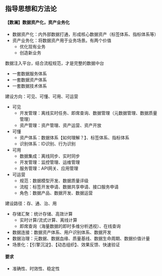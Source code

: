 ## 指导思想和方法论

#### 【数澜】数据资产化，资产业务化
- 数据资产化：内外部数据打通，形成核心数据资产（标签体系、指标体系等）
- 资产业务化：将数据资产用于业务场景。有两个价值
    - 优化现有业务
    - 创造新业务

数据注入平台，结合流程规范，才是完整的数据中台
- 一套数据服务体系
- 一套数据资产体系
- 一套数据技术体系

建设方向：可见、可懂、可用、可运营
- 可见
    - 开发管理：离线实时任务、即席查询、数据管理（元数据管理、数据质量管理）
    - 资产管理：资产管理、资产运营、资产开放
- 可懂
    - 资产体系：数据体系【如何理解？】、标签体系、指标体系
    - 识别体系：ID识别、行为识别
- 可用
    - 数据集成：离线同步、实时同步
    - 开发管理：监控管理、运维管理
    - 服务管理：API网关、应用管理
- 可运营
    - 规范：数据模型开发、数据质量评级
    - 流程：标签开发申请、数据共享申请、接口服务申请
    - 角色：数据产品、数据开发、数据运营

建设路径：存、通、治、用
- 存储汇聚：统计存储、高效计算
    - 实时计算/流式计算、离线计算
    - 即席查询（海量数据的即时多维分析透视）、在线查询
- 数据连接：数据资产体系、用户识别体系、数据开发
- 数据治理：元数据、数据血缘、质量基线、数据生命周期、数据价值计量
- 场景化：【引擎沉淀】、【动态组织】、效果反馈、快速验证

#### 要求
- 准确性、时效性、稳定性
